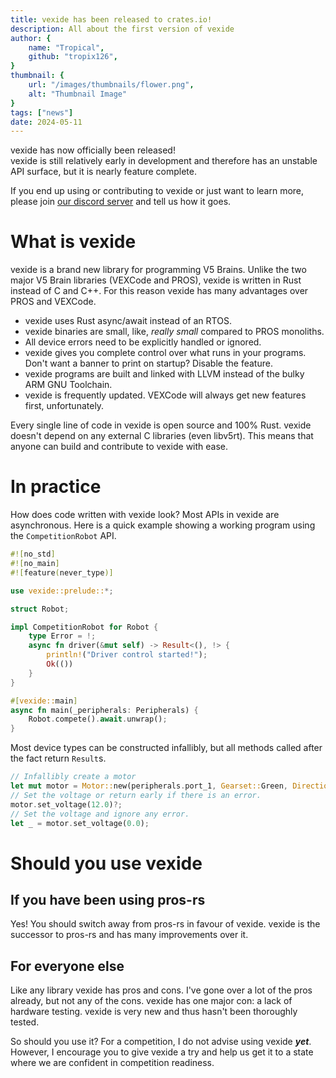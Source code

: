 ```yaml
---
title: vexide has been released to crates.io!
description: All about the first version of vexide
author: {
    name: "Tropical",
    github: "tropix126",
}
thumbnail: {
    url: "/images/thumbnails/flower.png",
    alt: "Thumbnail Image"
}
tags: ["news"]
date: 2024-05-11
---
```


vexide has now officially been released! <br />
vexide is still relatively early in development and therefore has an unstable API surface,
but it is nearly feature complete.

If you end up using or contributing to vexide or just want to learn more,
please join [our discord server](https://discord.gg/y9mcGuQRYz) and tell us how it goes.

# What is vexide

vexide is a brand new library for programming V5 Brains.
Unlike the two major V5 Brain libraries (VEXCode and PROS), vexide is written in Rust instead of C and C++.
For this reason vexide has many advantages over PROS and VEXCode.
- vexide uses Rust async/await instead of an RTOS.
- vexide binaries are small, like, *really small* compared to PROS monoliths.
- All device errors need to be explicitly handled or ignored.
- vexide gives you complete control over what runs in your programs. Don't want a banner to print on startup? Disable the feature.
- vexide programs are built and linked with LLVM instead of the bulky ARM GNU Toolchain. 
- vexide is frequently updated. VEXCode will always get new features first, unfortunately.

Every single line of code in vexide is open source and 100% Rust. 
vexide doesn't depend on any external C libraries (even libv5rt).
This means that anyone can build and contribute to vexide with ease.


# In practice

How does code written with vexide look?
Most APIs in vexide are asynchronous.
Here is a quick example showing a working program using the ``CompetitionRobot`` API.

```rust
#![no_std]
#![no_main]
#![feature(never_type)]

use vexide::prelude::*;

struct Robot;

impl CompetitionRobot for Robot {
    type Error = !;
    async fn driver(&mut self) -> Result<(), !> {
        println!("Driver control started!");
        Ok(())
    }
}

#[vexide::main]
async fn main(_peripherals: Peripherals) {
    Robot.compete().await.unwrap();
}
```

Most device types can be constructed infallibly, but all methods called after the fact return ``Result``s.

```rust
// Infallibly create a motor
let mut motor = Motor::new(peripherals.port_1, Gearset::Green, Direction::Forward);
// Set the voltage or return early if there is an error.
motor.set_voltage(12.0)?;
// Set the voltage and ignore any error.
let _ = motor.set_voltage(0.0);
```

# Should you use vexide

## If you have been using pros-rs

Yes!
You should switch away from pros-rs in favour of vexide.
vexide is the successor to pros-rs and has many improvements over it.

## For everyone else 

Like any library vexide has pros and cons.
I've gone over a lot of the pros already, but not any of the cons.
vexide has one major con: a lack of hardware testing.
vexide is very new and thus hasn't been thoroughly tested.

So should you use it?
For a competition, I do not advise using vexide ***yet***.
However, I encourage you to give vexide a try and help us get it to a state where we are confident in competition readiness.
